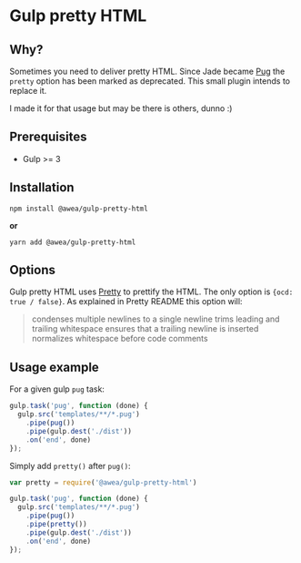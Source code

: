 # Gulp pretty HTML
## Why?
Sometimes you need to deliver pretty HTML. Since Jade became [Pug](https://pugjs.org/api/getting-started.html) the `pretty` option has been marked as deprecated. This small plugin intends to replace it.

I made it for that usage but may be there is others, dunno :)

## Prerequisites
* Gulp >= 3

## Installation

`npm install @awea/gulp-pretty-html`

**or**

`yarn add @awea/gulp-pretty-html`

## Options

Gulp pretty HTML uses [Pretty](https://github.com/jonschlinkert/pretty) to prettify the HTML. The only option is `{ocd: true / false}`. As explained in Pretty README this option will:

> condenses multiple newlines to a single newline
> trims leading and trailing whitespace
> ensures that a trailing newline is inserted
> normalizes whitespace before code comments

## Usage example

For a given gulp `pug` task:

```js
gulp.task('pug', function (done) {
  gulp.src('templates/**/*.pug')
    .pipe(pug())
    .pipe(gulp.dest('./dist'))
    .on('end', done)
});
```

Simply add `pretty()` after `pug()`:

```js
var pretty = require('@awea/gulp-pretty-html')

gulp.task('pug', function (done) {
  gulp.src('templates/**/*.pug')
    .pipe(pug())
    .pipe(pretty())
    .pipe(gulp.dest('./dist'))
    .on('end', done)
});
```